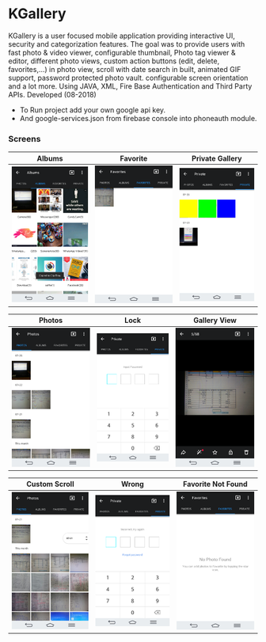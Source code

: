 # KGallery
KGallery is a user focused mobile application providing interactive UI, security and categorization features. The goal was to provide users with fast photo & video viewer, configurable thumbnail, Photo tag viewer & editor, different photo views, custom action buttons (edit, delete, favorites,...) in photo view, scroll with date search in built, animated GIF support, password protected photo vault. configurable screen orientation and a lot more. Using JAVA, XML, Fire Base Authentication and Third Party APIs. Developed (08-2018)

* To Run project add your own google api key.
* And google-services.json from firebase console into phoneauth module. 

### Screens 
 Albums                    |  Favorite            | Private Gallery                      |
:-------------------------:|:-------------------------:|:-------------------------:|
![](/ScreenShots/Albums.png)        |  ![](/ScreenShots/Fvr8FFound.png)      |![](/ScreenShots/PrvateGal.png)        |

Photos                     |  Lock            | Gallery View                      |
:-------------------------:|:-------------------------:|:-------------------------:|
![](/ScreenShots/photos.png)        |  ![](/ScreenShots/lock.png)      |![](/ScreenShots/GalleyView.png)        |


Custom Scroll                     |   	Wrong            | Favorite Not Found                      |
:-------------------------:|:-------------------------:|:-------------------------:|
![](/ScreenShots/CustomScroll.png)        |  ![](/ScreenShots/Wrong.png)      |![](/ScreenShots/fvr8NF.png)        |



